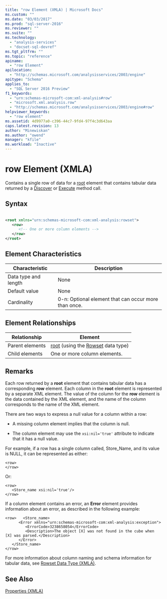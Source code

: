 ```yaml
---
title: "row Element (XMLA) | Microsoft Docs"
ms.custom: ""
ms.date: "03/03/2017"
ms.prod: "sql-server-2016"
ms.reviewer: ""
ms.suite: ""
ms.technology: 
  - "analysis-services"
  - "docset-sql-devref"
ms.tgt_pltfrm: ""
ms.topic: "reference"
apiname: 
  - "row Element"
apilocation: 
  - "http://schemas.microsoft.com/analysisservices/2003/engine"
apitype: "Schema"
applies_to: 
  - "SQL Server 2016 Preview"
f1_keywords: 
  - "urn:schemas-microsoft-com:xml-analysis#row"
  - "microsoft.xml.analysis.row"
  - "http://schemas.microsoft.com/analysisservices/2003/engine#row"
helpviewer_keywords: 
  - "row element"
ms.assetid: 4d9977a0-c396-44c7-9fd4-97f4c3d643aa
caps.latest.revision: 13
author: "Minewiskan"
ms.author: "owend"
manager: "kfile"
ms.workload: "Inactive"
---
```

# row Element (XMLA)
  Contains a single row of data for a [root](../../../analysis-services/xmla/xml-elements-properties/root-element-xmla.md) element that contains tabular data returned by a [Discover](../../../analysis-services/xmla/xml-elements-methods-discover.md) or [Execute](../../../analysis-services/xmla/xml-elements-methods-execute.md) method call.  
  
## Syntax  
  
```xml  
  
<root xmlns="urn:schemas-microsoft-com:xml-analysis:rowset">  
   <row>  
      <!-- One or more column elements -->  
   </row>  
</root>  
```  
  
## Element Characteristics  
  
|Characteristic|Description|  
|--------------------|-----------------|  
|Data type and length|None|  
|Default value|None|  
|Cardinality|0-n: Optional element that can occur more than once.|  
  
## Element Relationships  
  
|Relationship|Element|  
|------------------|-------------|  
|Parent elements|[root](../../../analysis-services/xmla/xml-elements-properties/root-element-xmla.md) (using the [Rowset](../../../analysis-services/xmla/xml-data-types/rowset-data-type-xmla.md) data type)|  
|Child elements|One or more column elements.|  
  
## Remarks  
 Each row returned by a **root** element that contains tabular data has a corresponding **row** element. Each column in the **root** element is represented by a separate XML element. The value of the column for the **row** element is the data contained by the XML element, and the name of the column corresponds to the name of the XML element.  
  
 There are two ways to express a null value for a column within a row:  
  
-   A missing column element implies that the column is null.  
  
-   The column element may use the `xsi:nil='true'` attribute to indicate that it has a null value.  
  
 For example, if a row has a single column called, Store_Name, and its value is NULL, it can be represented as either:  
  
```  
<row>  
</row>  
```  
  
 Or:  
  
```  
<row>  
   <Store_name xsi:nil='true'/>  
</row>  
```  
  
 If a column element contains an error, an **Error** element provides information about an error, as described in the following example:  
  
```  
<row>   <Store_name>  
      <Error xmlns="urn:schemas-microsoft-com:xml-analysis:exception">  
         <ErrorCode>3238658054</ErrorCode>  
         <Description>The object [X] was not found in the cube when [X] was parsed.</Description>  
      </Error>  
   </Store_name>  
</row>  
```  
  
 For more information about column naming and schema information for tabular data, see [Rowset Data Type &#40;XMLA&#41;](../../../analysis-services/xmla/xml-data-types/rowset-data-type-xmla.md).  
  
## See Also  
 [Properties &#40;XMLA&#41;](../../../analysis-services/xmla/xml-elements-properties/xml-elements-properties.md)  
  
  
